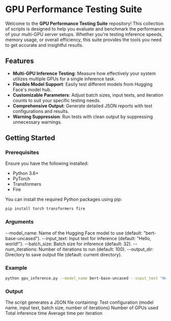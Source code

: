 # GPU Performance Testing Suite

Welcome to the **GPU Performance Testing Suite** repository! This collection of scripts is designed to help you evaluate and benchmark the performance of your multi-GPU server setups. Whether you're testing inference speeds, memory usage, or overall efficiency, this suite provides the tools you need to get accurate and insightful results.

## Features

- **Multi-GPU Inference Testing**: Measure how effectively your system utilizes multiple GPUs for a single inference task.
- **Flexible Model Support**: Easily test different models from Hugging Face's model hub.
- **Customizable Parameters**: Adjust batch sizes, input texts, and iteration counts to suit your specific testing needs.
- **Comprehensive Output**: Generate detailed JSON reports with test configurations and results.
- **Warning Suppression**: Run tests with clean output by suppressing unnecessary warnings.

## Getting Started

### Prerequisites

Ensure you have the following installed:

- Python 3.6+
- PyTorch
- Transformers
- Fire

You can install the required Python packages using pip:

```bash
pip install torch transformers fire
```

### Arguments
--model_name: Name of the Hugging Face model to use (default: "bert-base-uncased").
--input_text: Input text for inference (default: "Hello, world!").
--batch_size: Batch size for inference (default: 32).
--num_iterations: Number of iterations to run (default: 100).
--output_dir: Directory to save output file (default: current directory).

### Example
```bash
python gpu_inference.py --model_name bert-base-uncased --input_text "Hello, world!" --batch_size 32 --num_iterations 100 --output_dir ./results
```

### Output
The script generates a JSON file containing:
Test configuration (model name, input text, batch size, number of iterations)
Number of GPUs used
Total inference time
Average time per iteration
